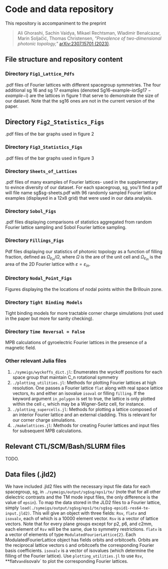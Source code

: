 # Code and data repository

This repository is accompaniment to the preprint
> Ali Ghorashi, Sachin Vaidya, Mikael Rechtsman, Wladimir Benalcazar, Marin Soljačić, Thomas Christensen, *"Prevalence of two-dimensional photonic topology,"* [arXiv:2307.15701 (2023)](https://arxiv.org/abs/2307.15701).

## File structure and repository content

### Directory `Fig1_Lattice_Pdfs`
.pdf files of Fourier lattices with different spacegroup symmetries. The four additional sg 16 and sg 17 examples
(denoted Sg16-example-$i or Sg17-example-$i) are the lattices in figure 1 that serve to demonstrate the size of our dataset.
Note that the sg16 ones are not in the current version of the paper. 

## Directory `Fig2_Statistics_Figs`
.pdf files of the bar graphs used in figure 2

### Directory `Fig3_Statistics_Figs` 
.pdf files of the bar graphs used in figure 3

### Directory `Sheets_of_Lattices`
.pdf files of many examples of Fourier lattices- used in the supplementary to evince diversity of our dataset. For each spacegroup, 
sg, you'll find a pdf will file name sg$sg-sheets.pdf with 96 randomly sampled Fourier lattice examples (displayed in a 12x8 grid)
that were used in our data analysis.

### Directory `Sobol_Figs`
.pdf files displaying comparisons of statistics aggregated from random Fourier lattice sampling and Sobol Fourier lattice sampling.

### Directory `Fillings_Figs`
Pdf files displaying our statistics of photonic topology as a function of filling fraction, defined as $\Omega_{\varepsilon_{in}}/\Omega$, 
where $\Omega$ is the are of the unit cell and $\Omega_{\varepsilon_{in}}$ is the area of the 2D Fourier lattice with
$\varepsilon = \varepsilon_{in}$.

### Directory `Nodal_Point_Figs`
Figures displaying the the locations of nodal points within the Brillouin zone. 

### Directory `Tight Binding Models`
Tight binding models for more tractable corner charge simulations (not used in the paper but more for sanity checking).

### Directory `Time Reversal = False`
MPB calculations of gyroelectric Fourier lattices in the presence of a magnetic field.

### Other relevant Julia files 
1. `./symeigs/wyckoffs_dict.jl`: Enumerates the wyckoff positions for each space group that maintain C_n rotational symmetry
2. `./plotting_utilities.jl`: Methods for plotting Fourier lattices at high resolution. One passes a Fourier lattice `flat` along with
   real space lattice vectors, `Rs` and either an isovalue `isoval` or filling `filling`. If the keyword argument `in_polygon` is set to
   true, the lattice is only plotted within the cell `c`, which may be a Wigner-Seitz cell, for instance.
3. `./plotting_supercells.jl`: Methods for plotting a lattice composed of an interior Fourier lattice and an external cladding. This is relevant for
   our corner charge simulations.
4. `./makelattices.jl`: Methods for creating Fourier lattices and input files for subsequent MPB calculations.


## Relevant CTL/SCM/Bash/SLURM files
TODO.

## Data files (.jld2)
We have included .jld2 files with the necessary input file data for each spacegroup, sg, in `./symeigs/output/sg$sg/eps1/te/`
(note that for all other dielectric contrasts and the TM mode input files, the only difference is the value of `epsin`). 
To map the data stored in the JLD2 files to a Fourier lattice, simply `load(./symeigs/output/sg$sg/eps1/te/sg$sg-epsid1-res64-te-input.jld2)`. 
This will give an object with three fields: `Rsv`, `flatv` and `isovalv`, each of which is a 10000 element vector. `Rsv` is a vector of 
lattice vectors. Note that for every plane groups except for p2, p6, and c2mm, each element of `Rsv` will be the same, due to symmetry restrictions.
`flatv` is a vector of elements of type `ModulatedFourierLattice{2}`. Each ModulatedFourierLattice object has fields orbits and orbitcoefs. Orbits are the 
reciprocal lattice vectors `G` and orbitcoefs the corresponding Fourier basis coefficients. `isovalv` is a vector of isovalues (which determine the
filling of the Fourier lattice). Use `plotting_utilities.jl` to use `Rsv`, **flatv` and `isovalv` to plot the corresponding Fourier lattices. 







